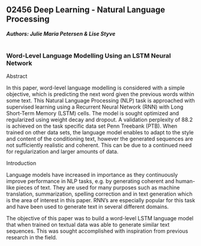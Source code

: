 ## 02456 Deep Learning - Natural Language Processing

***Authors: Julie Maria Petersen & Lise Styve*** <br /> <br />

### Word-Level Language Modelling Using an LSTM Neural Network

Abstract

In this paper, word-level language modelling is considered with a simple objective, which is predicting the next word given the previous words within some text. This Natural Language Processing (NLP) task is approached with supervised learning using a Recurrent Neural Network (RNN) with Long Short-Term Memory (LSTM) cells. The model is sought optimized and regularized using weight decay and dropout. A validation perplexity of 88.2 is achieved on the task specific data set Penn Treebank (PTB). When trained on other data sets, the language model enables to adapt to the style and content of the conditioning text, however the generated sequences are not sufficiently realistic and coherent. This can be due to a continued need for regularization and larger amounts of data.

Introduction

Language models have increased in importance as they continuously improve performance in NLP tasks, e.g. by generating coherent and human-like pieces of text. They are used for many purposes such as machine translation, summarization, spelling correction and in text generation which is the area of interest in this paper. RNN’s are especially popular for this task and have been used to generate text in several different domains.

The objective of this paper was to build a word-level LSTM language model that when trained on textual data was able to generate similar text sequences. This was sought accomplished with inspiration from previous research in the field.
